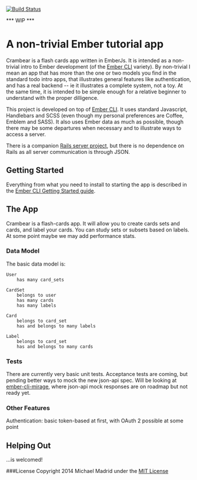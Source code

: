 [![Build Status](https://travis-ci.org/kagemusha/crambear.png)](https://travis-ci.org/kagemusha/crambear)

*** WIP ***

# A non-trivial Ember tutorial app


Crambear is a flash cards app written in EmberJs.  It is intended as a non-trivial intro to Ember development (of the [Ember CLI](https://github.com/stefanpenner/ember-cli) variety).  By non-trivial I mean an app that has more than the one or two models you find in the standard todo intro apps, that illustrates general features like authentication, and has a real backend -- ie it illustrates a complete system, not a toy.  At the same time, it is intended to be simple enough for a relative beginner to understand with the proper dilligence.

This project is developed on top of [Ember CLI](https://github.com/stefanpenner/ember-cli).  It uses standard Javascript, Handlebars and SCSS (even though my personal preferences are Coffee, Emblem and SASS).  It also uses Ember data as much as possible, though there may be some departures when necessary and to illustrate ways to access a server.

There is a companion [Rails server project](https://github.com/kagemusha/crambear-api), but there is no dependence on Rails as all server communication is through JSON.  


## Getting Started

Everything from what you need to install to starting the app is described in the [Ember CLI Getting Started guide](http://www.ember-cli.com/#getting-started).

    
## The App

Crambear is a flash-cards app.  It will allow you to create cards sets and cards, and label your cards.  You can study sets or subsets based on labels.  At some point maybe we may add performance stats.

### Data Model

The basic data model is:

    User
        has many card_sets

    CardSet
        belongs to user
        has many cards
        has many labels

    Card
        belongs to card_set
        has and belongs to many labels

    Label
        belongs to card_set
        has and belongs to many cards

### Tests

There are currently very basic unit tests.  Acceptance tests are coming, but pending better ways to mock the new json-api spec.  Will be looking at [ember-cli-mirage](https://github.com/samselikoff/ember-cli-mirage), where json-api mock responses are on roadmap but not ready yet.
### Other Features

Authentication: basic token-based at first, with OAuth 2 possible at some point


## Helping Out

...is welcomed!


###License
Copyright 2014 Michael Madrid under the [MIT License](http://opensource.org/licenses/MIT)
